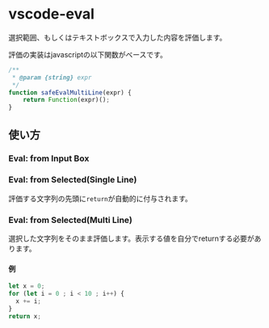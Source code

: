 # vscode-eval

選択範囲、もしくはテキストボックスで入力した内容を評価します。

評価の実装はjavascriptの以下関数がベースです。

```js
/**
 * @param {string} expr
 */
function safeEvalMultiLine(expr) {
	return Function(expr)();
}
```

## 使い方

### Eval: from Input Box
### Eval: from Selected(Single Line)

評価する文字列の先頭に`return`が自動的に付与されます。

### Eval: from Selected(Multi Line)

選択した文字列をそのまま評価します。表示する値を自分でreturnする必要があります。

#### 例

```js
let x = 0;
for (let i = 0 ; i < 10 ; i++) {
  x += i;
}
return x;
```